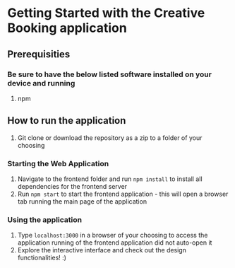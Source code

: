 # Getting Started with the Creative Booking application

## Prerequisities

### Be sure to have the below listed software installed on your device and running
1. npm

## How to run the application

1. Git clone or download the repository as a zip to a folder of your choosing

### Starting the Web Application

1. Navigate to the frontend folder and run `npm install` to install all dependencies for the frontend server
2. Run `npm start` to start the frontend application - this will open a browser tab running the main page of the application

### Using the application

1. Type `localhost:3000` in a browser of your choosing to access the application running of the frontend application did not auto-open it
2. Explore the interactive interface and check out the design functionalities! :)




